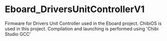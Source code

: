 # Eboard_DriversUnitControllerV1
Firmware for Drivers Unit Controller used in the Eboard project.
ChibiOS is used in this project. Compilation and launching is performed using 'Chibi Studio GCC'
